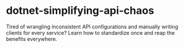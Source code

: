 # dotnet-simplifying-api-chaos
Tired of wrangling inconsistent API configurations and manually writing clients for every service? Learn how to standardize once and reap the benefits everywhere.
